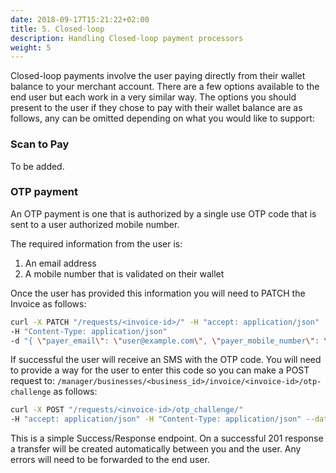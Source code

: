 ```yaml
---
date: 2018-09-17T15:21:22+02:00
title: 5. Closed-loop
description: Handling Closed-loop payment processors
weight: 5
---
```


Closed-loop payments involve the user paying directly from their wallet balance to your merchant account. There are a few options available to the end user but each work in a very similar way. The options you should present to the user if they chose to pay with their wallet balance are as follows, any can be omitted depending on what you would like to support:

### Scan to Pay
To be added.

### OTP payment

An OTP payment is one that is authorized by a single use OTP code that is sent to a user authorized mobile number.

The required information from the user is:
1. An email address
2. A mobile number that is validated on their wallet

Once the user has provided this information you will need to PATCH the Invoice as follows:
```bash
curl -X PATCH "/requests/<invoice-id>/" -H "accept: application/json" 
-H "Content-Type: application/json" 
-d "{ \"payer_email\": \"user@example.com\", \"payer_mobile_number\": \"+27777777777\"}"
```

If successful the user will receive an SMS with the OTP code. You will need to provide a way for the user to enter this code so you can make a POST request to: `/manager/businesses/<business_id>/invoice/<invoice-id>/otp-challenge` as follows:
```bash
curl -X POST "/requests/<invoice-id>/otp_challenge/" 
-H "accept: application/json" -H "Content-Type: application/json" --data '{"otp": "401703"}'
```

This is a simple Success/Response endpoint. On a successful 201 response a transfer will be created automatically between you and the user. Any errors will need to be forwarded to the end user.







